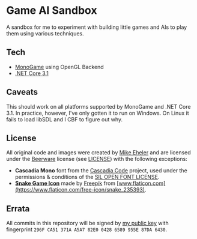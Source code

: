 # Game AI Sandbox

A sandbox for me to experiment with building little games and AIs to play them using various techniques.

## Tech

* [MonoGame](https://www.monogame.net/) using OpenGL Backend
* [.NET Core 3.1](https://dotnet.microsoft.com/download)

## Caveats

This should work on all platforms supported by MonoGame and .NET Core 3.1. In practice, however, I've only gotten it
to run on Windows. On Linux it fails to load libSDL and I CBF to figure out why.

## License

All original code and images were created by [Mike Eheler](https://github.com/mikeeheler) and are licensed under the
[Beerware](https://spdx.org/licenses/Beerware.html) license (see [LICENSE](LICENSE)) with the following exceptions:

* **Cascadia Mono** font from the [Cascadia Code](https://github.com/microsoft/cascadia-code/) project, used under the
  permissions & conditions of the [SIL OPEN FONT LICENSE](External/CascadiaCode/LICENSE).
* **[Snake Game Icon](SnakeGame/Resources/icon.png)** made by [Freepik](https://www.flaticon.com/authors/freepik)
  from [www.flaticon.com](https://www.flaticon.com/free-icon/snake_235393).

## Errata

All commits in this repository will be signed by [my public key](https://gist.github.com/mikeeheler/303269340dc45d6e9153228a7b74e8b8)
with fingerprint `296F CA51 371A A5A7 82E0 0428 6589 955E 87DA 6430`.
